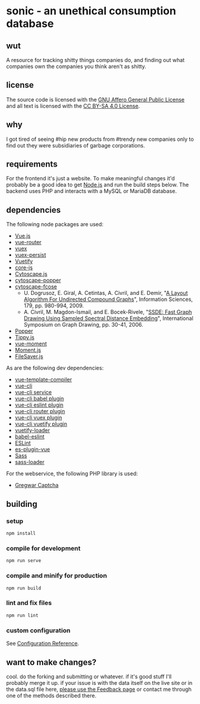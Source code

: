 # sonic - an unethical consumption database

## wut
A resource for tracking shitty things companies do, and finding out what companies own the companies you think aren't as shitty.

## license
The source code is licensed with the [GNU Affero General Public License](https://www.gnu.org/licenses/agpl-3.0.en.html) and all text is licensed with the [CC BY-SA 4.0 License](https://creativecommons.org/licenses/by-sa/4.0/legalcode).

## why
I got tired of seeing #hip new products from #trendy new companies only to find out they were subsidiaries of garbage corporations.

## requirements
For the frontend it's just a website. To make meaningful changes it'd probably be a good idea to get [Node.js](https://nodejs.org/en/) and run the build steps below. The backend uses PHP and interacts with a MySQL or MariaDB database.

## dependencies
The following node packages are used:
 * [Vue.js](https://vuejs.org/)
 * [vue-router](https://github.com/vuejs/vue-router)
 * [vuex](https://github.com/vuejs/vuex)
 * [vuex-persist](https://github.com/championswimmer/vuex-persist)
 * [Vuetify](https://vuetifyjs.com/en/)
 * [core-js](https://github.com/zloirock/core-js)
 * [Cytoscape.js](https://js.cytoscape.org/)
 * [cytoscape-popper](https://github.com/cytoscape/cytoscape.js-popper)
 * [cytoscape-fcose](https://github.com/iVis-at-Bilkent/cytoscape.js-fcose)
   * U. Dogrusoz, E. Giral, A. Cetintas, A. Civril, and E. Demir, "[A Layout Algorithm For Undirected Compound Graphs](http://www.sciencedirect.com/science/article/pii/S0020025508004799)", Information Sciences, 179, pp. 980-994, 2009.
   * A. Civril, M. Magdon-Ismail, and E. Bocek-Rivele, "[SSDE: Fast Graph Drawing Using Sampled Spectral Distance Embedding](https://link.springer.com/chapter/10.1007/978-3-540-70904-6_5)", International Symposium on Graph Drawing, pp. 30-41, 2006.
 * [Popper](https://popper.js.org/)
 * [Tippy.js](https://atomiks.github.io/tippyjs/)
 * [vue-moment](https://github.com/brockpetrie/vue-moment)
 * [Moment.js](https://momentjs.com/)
 * [FileSaver.js](https://github.com/eligrey/FileSaver.js)

As are the following dev dependencies:
 * [vue-template-compiler](https://www.npmjs.com/package/vue-template-compiler)
 * [vue-cli](https://cli.vuejs.org/)
 * [vue-cli service](https://cli.vuejs.org/guide/cli-service.html)
 * [vue-cli babel plugin](https://cli.vuejs.org/core-plugins/babel.html)
 * [vue-cli eslint plugin](https://cli.vuejs.org/core-plugins/eslint.html)
 * [vue-cli router plugin](https://www.npmjs.com/package/@vue/cli-plugin-router)
 * [vue-cli vuex plugin](https://www.npmjs.com/package/@vue/cli-plugin-vuex)
 * [vue-cli vuetify plugin](https://github.com/vuetifyjs/vue-cli-plugins/tree/master/packages/vue-cli-plugin-vuetify)
 * [vuetify-loader](https://github.com/vuetifyjs/vuetify-loader)
 * [babel-eslint](https://github.com/babel/babel-eslint)
 * [ESLint](https://eslint.org/)
 * [es-plugin-vue](https://github.com/vuejs/eslint-plugin-vue)
 * [Sass](https://sass-lang.com/)
 * [sass-loader](https://webpack.js.org/loaders/sass-loader/)

For the webservice, the following PHP library is used:
 * [Gregwar Captcha](https://github.com/Gregwar/Captcha)

## building
### setup
```
npm install
```
### compile for development
```
npm run serve
```
### compile and minify for production
```
npm run build
```
### lint and fix files
```
npm run lint
```
### custom configuration
See [Configuration Reference](https://cli.vuejs.org/config/).

## want to make changes?
cool. do the forking and submitting or whatever. if it's good stuff I'll probably merge it up. if your issue is with the data itself on the live site or in the data.sql file here, [please use the Feedback page](https://www.hauntedbees.com/sonic.html#/info/feedback) or contact me through one of the methods described there.